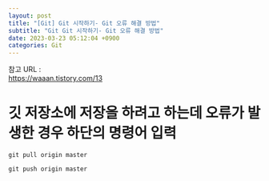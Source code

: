 ```yaml
---  
layout: post  
title: "[Git] Git 시작하기- Git 오류 해결 방법"  
subtitle: "Git Git 시작하기- Git 오류 해결 방법"  
date: 2023-03-23 05:12:04 +0900  
categories: Git  
---  
```

참고 URL :   
	https://waaan.tistory.com/13  
  
# 깃 저장소에 저장을 하려고 하는데 오류가 발생한 경우 하단의 명령어 입력  
	  
	git pull origin master   
  
	git push origin master  
  
  
